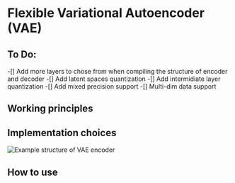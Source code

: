 # Flexible Variational Autoencoder (VAE) 
## To Do:
-[] Add more layers to chose from when compiling the structure of encoder and decoder
-[] Add latent spaces quantization
-[] Add intermidiate layer quantization
-[] Add mixed precision support
-[] Multi-dim data support
## Working principles
## Implementation choices

![Example structure of VAE encoder](/assets/encod.png)
## How to use
